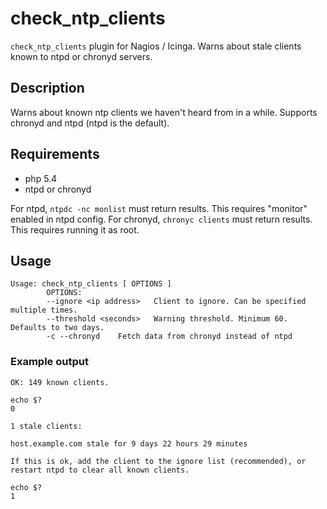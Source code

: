 # check_ntp_clients
`check_ntp_clients` plugin for Nagios / Icinga. Warns about stale clients known to ntpd or chronyd servers.

## Description
Warns about known ntp clients we haven't heard from in a while.
Supports chronyd and ntpd (ntpd is the default).

## Requirements
* php 5.4
* ntpd or chronyd

For ntpd, `ntpdc -nc monlist` must return results. This requires "monitor" enabled in ntpd config.
For chronyd, `chronyc clients` must return results. This requires running it as root.

## Usage
```
Usage: check_ntp_clients [ OPTIONS ]
        OPTIONS:
        --ignore <ip address>   Client to ignore. Can be specified multiple times.
        --threshold <seconds>   Warning threshold. Minimum 60. Defaults to two days.
        -c --chronyd    Fetch data from chronyd instead of ntpd
```

### Example output
```
OK: 149 known clients.

echo $?
0
```

```
1 stale clients:

host.example.com stale for 9 days 22 hours 29 minutes

If this is ok, add the client to the ignore list (recommended), or restart ntpd to clear all known clients.

echo $?
1
```


